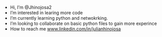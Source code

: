 - Hi, I’m @Jhinojosa2
- I’m interested in learing more code
- I’m currently learning python and netwokrking.
- I’m looking to collaborate on basic python files to gain more experince 
- How to reach me www.linkedin.com/in/julianhinojosa

<!---
Jhinojosa2/Jhinojosa2 is a ✨ special ✨ repository because its `README.md` (this file) appears on your GitHub profile.
You can click the Preview link to take a look at your changes.
--->
